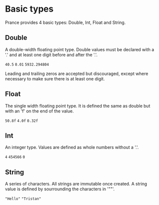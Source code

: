 # Basic types

Prance provides 4 basic types: Double, Int, Float and String.

## Double

A double-width floating point type. Double values must be declared with a '.'
and at least one digit before and after the '.'.

`40.5`
`0.01`
`5932.294804`

Leading and trailing zeros are accepted but discouraged, except where necessary to
make sure there is at least one digit.

## Float

The single width floating point type. It is defined the same as double but with
an 'f' on the end of the value.

`50.8f`
`4.0f`
`0.32f`

## Int

An integer type. Values are defined as whole numbers without a '.'.

`4`
`454566`
`0`

## String

A series of characters. All strings are immutable once created. A string value is
defined by sourrounding the characters in '""'.

`"Hello"`
`"Tristan"`
